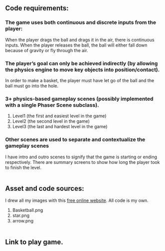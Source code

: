 ## Code requirements:<br>
### The game uses both continuous and discrete inputs from the player:<br>
When the player drags the ball and drags it in the air, there is continuous inputs. When the player releases the ball, the ball will either fall down because of gravity or fly through the air.

### The player’s goal can only be achieved indirectly (by allowing the physics engine to move key objects into position/contact). <br>
In order to make a basket, the player must have let go of the ball and the ball must go into the hole.

### 3+ physics-based gameplay scenes (possibly implemented with a single Phaser Scene subclass).<br>
1. Level1 (the first and easiest level in the game)
2. Level2 (the second level in the game)
3. Level3 (the last and hardest level in the game)

### Other scenes are used to separate and contextualize the gameplay scenes<br>
I have intro and outro scenes to signify that the game is starting or ending respectively. There are summary screens to show how long the player took to finish the level. <br><br>

## Asset and code sources:<br> 
I drew all my images with this [free online website](https://sketchpad.app/en/). All code is my own.
1. Basketball.png
2. star.png 
3. arrow.png <br><br>

## Link to play game.
